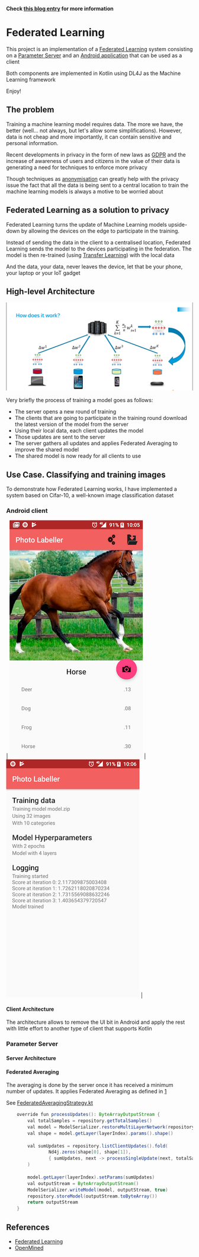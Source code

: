 **Check [this blog entry](https://proandroiddev.com/federated-learning-e79e054c33ef) for more information**

# Federated Learning
This project is an implementation of a [Federated Learning](https://research.googleblog.com/2017/04/federated-learning-collaborative.html) system consisting on a [Parameter Server](https://github.com/mccorby/PhotoLabellerServer) and an [Android application](https://github.com/mccorby/PhotoLabeller) that can be used as a client

Both components are implemented in Kotlin using DL4J as the Machine Learning framework


Enjoy!

## The problem
Training a machine learning model requires data. The more we have, the better (well... not always, but let's allow some simplifications). However, data is not cheap and more importantly, it can contain sensitive and personal information.

Recent developments in privacy in the form of new laws as [GDPR](https://www.eugdpr.org/) and the increase of awareness of users and citizens in the value of their data is generating a need for techniques to enforce more privacy

Though techniques as [anonymisation](https://ico.org.uk/for-organisations/guide-to-data-protection/anonymisation/) can greatly help with the privacy issue the fact that all the data is being sent to a central location to train the machine learning models is always a motive to be worried about


## Federated Learning as a solution to privacy
Federated Learning turns the update of Machine Learning models upside-down by allowing the devices on the edge to participate in the training.

Instead of sending the data in the client to a centralised location, Federated Learning sends the model to the devices participating in the federation. The model is then re-trained (using [Transfer Learning](http://ruder.io/transfer-learning/)) with the local data

And the data, your data, never leaves the device, let that be your phone, your laptop or your IoT gadget

## High-level Architecture

![image alt text](art/high_level_arch.png)

Very briefly the process of training a model goes as follows:
* The server opens a new round of training
* The clients that are going to participate in the training round download the latest version of the model from the server
* Using their local data, each client updates the model
* Those updates are sent to the server
* The server gathers all updates and applies Federated Averaging to improve the shared model
* The shared model is now ready for all clients to use

## Use Case. Classifying and training images

To demonstrate how Federated Learning works, I have implemented a system based on Cifar-10, a well-known image classification dataset

### Android client

| ![image alt text](art/App_Predicting.png) | ![image alt text](art/App_Training.png) |

#### Client Architecture

The architecture allows to remove the UI bit in Android and apply the rest with little effort to another type of client that supports Kotlin

### Parameter Server
#### Server Architecture
#### Federated Averaging
The averaging is done by the server once it has received a minimum number of updates. It applies Federated Averaging as defined in [1]()

See [FederatedAveragingStrategy.kt](https://github.com/mccorby/PhotoLabellerServer/blob/master/server/src/main/kotlin/com/mccorby/photolabeller/server/core/FederatedAveragingStrategy.kt)

```java
    override fun processUpdates(): ByteArrayOutputStream {
        val totalSamples = repository.getTotalSamples()
        val model = ModelSerializer.restoreMultiLayerNetwork(repository.retrieveModel())
        val shape = model.getLayer(layerIndex).params().shape()

        val sumUpdates = repository.listClientUpdates().fold(
                Nd4j.zeros(shape[0], shape[1]),
                { sumUpdates, next -> processSingleUpdate(next, totalSamples, sumUpdates) }
        )

        model.getLayer(layerIndex).setParams(sumUpdates)
        val outputStream = ByteArrayOutputStream()
        ModelSerializer.writeModel(model, outputStream, true)
        repository.storeModel(outputStream.toByteArray())
        return outputStream
    }
 ```

## References
* [Federated Learning](https://research.googleblog.com/2017/04/federated-learning-collaborative.html)
* [OpenMined](https://www.openmined.org/)
